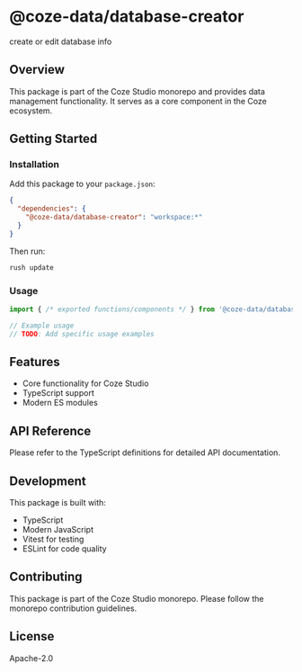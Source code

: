 # @coze-data/database-creator

create or edit database info

## Overview

This package is part of the Coze Studio monorepo and provides data management functionality. It serves as a core component in the Coze ecosystem.

## Getting Started

### Installation

Add this package to your `package.json`:

```json
{
  "dependencies": {
    "@coze-data/database-creator": "workspace:*"
  }
}
```

Then run:

```bash
rush update
```

### Usage

```typescript
import { /* exported functions/components */ } from '@coze-data/database-creator';

// Example usage
// TODO: Add specific usage examples
```

## Features

- Core functionality for Coze Studio
- TypeScript support
- Modern ES modules

## API Reference

Please refer to the TypeScript definitions for detailed API documentation.

## Development

This package is built with:

- TypeScript
- Modern JavaScript
- Vitest for testing
- ESLint for code quality

## Contributing

This package is part of the Coze Studio monorepo. Please follow the monorepo contribution guidelines.

## License

Apache-2.0

